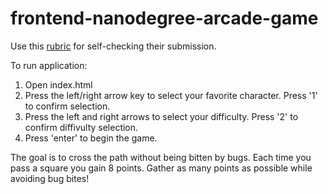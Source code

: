 frontend-nanodegree-arcade-game
===============================

Use this [rubric](https://www.udacity.com/course/viewer/#!/c-nd001/l-2696458597/m-2687128535) for self-checking their 
submission.

 To run application:
 1. Open index.html 
 2. Press the left/right arrow key to select your favorite character. Press '1' to confirm selection.
 3. Press the left and right arrows to select your difficulty. Press '2' to confirm diffivulty selection.
 4. Press 'enter' to begin the game.

 The goal is to cross the path without being bitten by bugs. Each time you pass a square you gain 8 points.
 Gather as many points as possible while avoiding bug bites!
